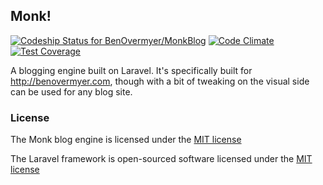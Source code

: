 ## Monk!

[ ![Codeship Status for BenOvermyer/MonkBlog](https://codeship.com/projects/9c0892b0-5ff9-0132-ae75-2696ea524dd6/status)](https://codeship.com/projects/51582) [ ![Code Climate](https://codeclimate.com/github/BenOvermyer/MonkBlog/badges/gpa.svg)](https://codeclimate.com/github/BenOvermyer/MonkBlog) [ ![Test Coverage](https://codeclimate.com/github/BenOvermyer/MonkBlog/badges/coverage.svg)](https://codeclimate.com/github/BenOvermyer/MonkBlog)

A blogging engine built on Laravel. It's specifically built for http://benovermyer.com, though with a bit of tweaking on the visual side can be used for any blog site.

### License

The Monk blog engine is licensed under the  [MIT license](http://opensource.org/licenses/MIT)

The Laravel framework is open-sourced software licensed under the [MIT license](http://opensource.org/licenses/MIT)
